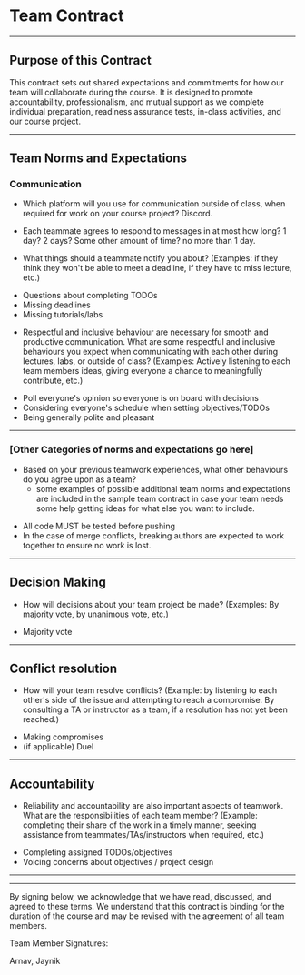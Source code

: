 # Team Contract

---
## Purpose of this Contract

This contract sets out shared expectations and commitments for how our team will collaborate during the course. It is designed to promote accountability, professionalism, and mutual support as we complete individual preparation, readiness assurance tests, in-class activities, and our course project.

---
## Team Norms and Expectations

### Communication

* Which platform will you use for communication outside of class, when required for work on your course project? Discord.

* Each teammate agrees to respond to messages in at most how long? 1 day? 2 days? Some other amount of time? no more than 1 day.

* What things should a teammate notify you about? (Examples: if they think they won't be able to meet a deadline, if they have to miss lecture, etc.)

- Questions about completing TODOs
- Missing deadlines
- Missing tutorials/labs
  

* Respectful and inclusive behaviour are necessary for smooth and productive communication. What are some respectful and inclusive behaviours you expect when communicating with each other during lectures, labs, or outside of class? (Examples: Actively listening to each team members ideas, giving everyone a chance to meaningfully contribute, etc.)

- Poll everyone's opinion so everyone is on board with decisions
- Considering everyone's schedule when setting objectives/TODOs
- Being generally polite and pleasant

---

### [Other Categories of norms and expectations go here]

* Based on your previous teamwork experiences, what other behaviours do you agree upon as a team?
    - some examples of possible additional team norms and expectations are included in the sample team contract in case your team needs some help getting ideas for what else you want to include.

- All code MUST be tested before pushing
- In the case of merge conflicts, breaking authors are expected to work together to ensure no work is lost.
---

## Decision Making

* How will decisions about your team project be made? (Examples: By majority vote, by unanimous vote, etc.)

- Majority vote

---
## Conflict resolution

* How will your team resolve conflicts? (Example: by listening to each other's side of the issue and attempting to reach a compromise. By consulting a TA or instructor as a team, if a resolution has not yet been reached.)

- Making compromises
- (if applicable) Duel

---

## Accountability

* Reliability and accountability are also important aspects of teamwork. What are the responsibilities of each team member? (Example: completing their share of the work in a timely manner, seeking assistance from teammates/TAs/instructors when required, etc.)

- Completing assigned TODOs/objectives
- Voicing concerns about objectives / project design

---

---

By signing below, we acknowledge that we have read, discussed, and agreed to these terms. We understand that this contract is binding for the duration of the course and may be revised with the agreement of all team members.

Team Member Signatures:

Arnav, Jaynik
